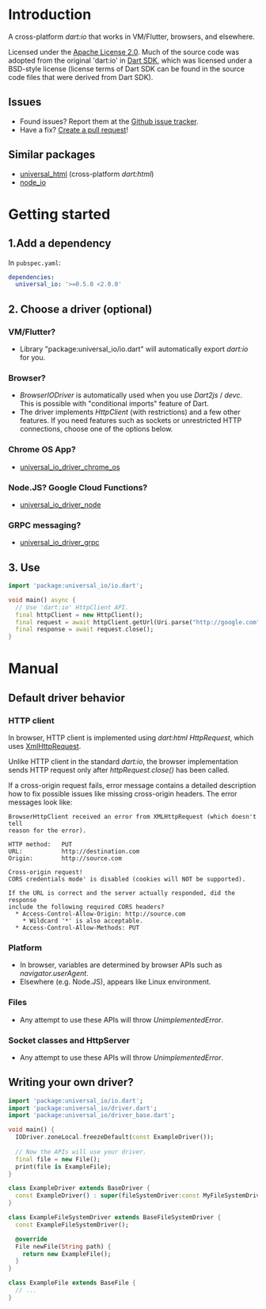 # Introduction
A cross-platform _dart:io_ that works in VM/Flutter, browsers, and elsewhere.

Licensed under the [Apache License 2.0](LICENSE).
Much of the source code was adopted from the original 'dart:io' in [Dart SDK](https://github.com/dart-lang/sdk),
which was licensed under a BSD-style license (license terms of Dart SDK can be found in the source
code files that were derived from Dart SDK).

## Issues
  * Found issues? Report them at the [Github issue tracker](https://github.com/terrier989/dart-universal_io/issues).
  * Have a fix? [Create a pull request](https://github.com/terrier989/dart-universal_io/pull/new/master)!

## Similar packages
  * [universal_html](https://pub.dev/packages/universal_html) (cross-platform _dart:html_)
  * [node_io](https://pub.dev/packages/node_io)

# Getting started
## 1.Add a dependency
In `pubspec.yaml`:
```yaml
dependencies:
  universal_io: '>=0.5.0 <2.0.0'
```

## 2. Choose a driver (optional)
### VM/Flutter?
  * Library "package:universal_io/io.dart" will automatically export _dart:io_ for you.

### Browser?
  * _BrowserIODriver_ is automatically used when you use _Dart2js_ / _devc_. This is possible with
    "conditional imports" feature of Dart.
  * The driver implements _HttpClient_ (with restrictions) and a few other features.
    If you need features such as sockets or unrestricted HTTP connections, choose one of the options
    below.

### Chrome OS App?
  * [universal_io_driver_chrome_os](https://github.com/terrier989/dart-universal_io_driver_chrome_os)

### Node.JS? Google Cloud Functions?
  * [universal_io_driver_node](https://github.com/terrier989/dart-universal_io_driver_node)

### GRPC messaging?
  * [universal_io_driver_grpc](https://github.com/terrier989/dart-universal_io_driver_grpc)

## 3. Use

```dart
import 'package:universal_io/io.dart';

void main() async {
  // Use 'dart:io' HttpClient API.
  final httpClient = new HttpClient();
  final request = await httpClient.getUrl(Uri.parse("http://google.com"));
  final response = await request.close();
}

```

# Manual
## Default driver behavior
### HTTP client
In browser, HTTP client is implemented using _dart:html_ _HttpRequest_, which uses 
[XmlHttpRequest](https://developer.mozilla.org/en/docs/Web/API/XMLHttpRequest).

Unlike HTTP client in the standard _dart:io_, the browser implementation sends HTTP request only
after _httpRequest.close()_ has been called.

If a cross-origin request fails, error message contains a detailed description how to fix
possible issues like missing cross-origin headers. The error messages look like:

    BrowserHttpClient received an error from XMLHttpRequest (which doesn't tell
    reason for the error).
    
    HTTP method:   PUT
    URL:           http://destination.com
    Origin:        http://source.com
    
    Cross-origin request!
    CORS credentials mode' is disabled (cookies will NOT be supported).
    
    If the URL is correct and the server actually responded, did the response
    include the following required CORS headers?
      * Access-Control-Allow-Origin: http://source.com
        * Wildcard '*' is also acceptable.
      * Access-Control-Allow-Methods: PUT

### Platform
  * In browser, variables are determined by browser APIs such as _navigator.userAgent_.
  * Elsewhere (e.g. Node.JS), appears like Linux environment.

### Files
  * Any attempt to use these APIs will throw _UnimplementedError_.

### Socket classes and HttpServer
  * Any attempt to use these APIs will throw _UnimplementedError_.

## Writing your own driver?
```dart
import 'package:universal_io/io.dart';
import 'package:universal_io/driver.dart';
import 'package:universal_io/driver_base.dart';

void main() {
  IODriver.zoneLocal.freezeDefault(const ExampleDriver());
  
  // Now the APIs will use your driver.
  final file = new File();
  print(file is ExampleFile);
}

class ExampleDriver extends BaseDriver {
  const ExampleDriver() : super(fileSystemDriver:const MyFileSystemDriver());
}

class ExampleFileSystemDriver extends BaseFileSystemDriver {
  const ExampleFileSystemDriver();

  @override
  File newFile(String path) {
    return new ExampleFile();
  }
}

class ExampleFile extends BaseFile {
  // ...
}
```
